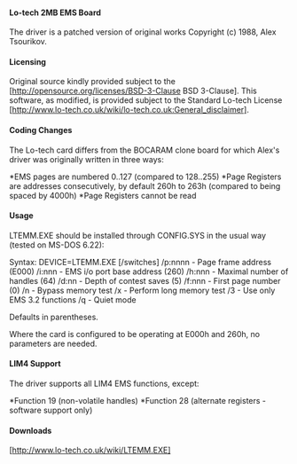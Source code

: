 #### Lo-tech 2MB EMS Board

The driver is a patched version of original works Copyright (c) 1988, Alex Tsourikov.

#### Licensing

Original source kindly provided subject to the [http://opensource.org/licenses/BSD-3-Clause BSD 3-Clause]. This software, as modified, is provided subject to the Standard Lo-tech License [http://www.lo-tech.co.uk/wiki/lo-tech.co.uk:General_disclaimer].

#### Coding Changes

The Lo-tech card differs from the BOCARAM clone board for which Alex's driver was originally written in three ways:

*EMS pages are numbered 0..127 (compared to 128..255)
*Page Registers are addresses consecutively, by default 260h to 263h (compared to being spaced by 4000h)
*Page Registers cannot be read

#### Usage

LTEMM.EXE should be installed through CONFIG.SYS in the usual way (tested on MS-DOS 6.22):

 Syntax:    DEVICE=LTEMM.EXE [/switches]
  /p:nnnn - Page frame address (E000)
  /i:nnn  - EMS i/o port base address (260)
  /h:nnn  - Maximal number of handles (64)
  /d:nn   - Depth of contest saves (5)
  /f:nnn  - First page number (0)
  /n      - Bypass memory test
  /x      - Perform long memory test
  /3      - Use only EMS 3.2 functions
  /q      - Quiet mode
 
 Defaults in parentheses.

Where the card is configured to be operating at E000h and 260h, no parameters are needed.

#### LIM4 Support

The driver supports all LIM4 EMS functions, except:

*Function 19 (non-volatile handles)
*Function 28 (alternate registers - software support only)

#### Downloads
[http://www.lo-tech.co.uk/wiki/LTEMM.EXE]
